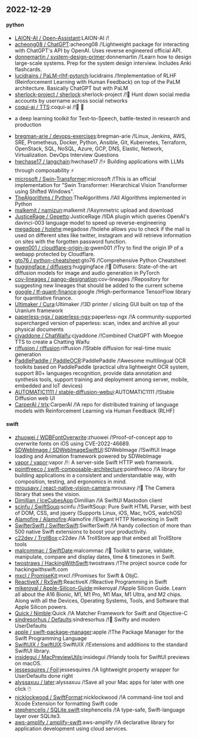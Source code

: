 ## 2022-12-29

#### python
* [LAION-AI / Open-Assistant](https://github.com/LAION-AI/Open-Assistant):LAION-AI /!
* [acheong08 / ChatGPT](https://github.com/acheong08/ChatGPT):acheong08 /!Lightweight package for interacting with ChatGPT's API by OpenAI. Uses reverse engineered official API.
* [donnemartin / system-design-primer](https://github.com/donnemartin/system-design-primer):donnemartin /!Learn how to design large-scale systems. Prep for the system design interview. Includes Anki flashcards.
* [lucidrains / PaLM-rlhf-pytorch](https://github.com/lucidrains/PaLM-rlhf-pytorch):lucidrains /!Implementation of RLHF (Reinforcement Learning with Human Feedback) on top of the PaLM architecture. Basically ChatGPT but with PaLM
* [sherlock-project / sherlock](https://github.com/sherlock-project/sherlock):sherlock-project /!🔎
Hunt down social media accounts by username across social networks
* [coqui-ai / TTS](https://github.com/coqui-ai/TTS):coqui-ai /!🐸
💬
- a deep learning toolkit for Text-to-Speech, battle-tested in research and production
* [bregman-arie / devops-exercises](https://github.com/bregman-arie/devops-exercises):bregman-arie /!Linux, Jenkins, AWS, SRE, Prometheus, Docker, Python, Ansible, Git, Kubernetes, Terraform, OpenStack, SQL, NoSQL, Azure, GCP, DNS, Elastic, Network, Virtualization. DevOps Interview Questions
* [hwchase17 / langchain](https://github.com/hwchase17/langchain):hwchase17 /!⚡
Building applications with LLMs through composability
⚡
* [microsoft / Swin-Transformer](https://github.com/microsoft/Swin-Transformer):microsoft /!This is an official implementation for "Swin Transformer: Hierarchical Vision Transformer using Shifted Windows".
* [TheAlgorithms / Python](https://github.com/TheAlgorithms/Python):TheAlgorithms /!All Algorithms implemented in Python
* [malkemit / namizun](https://github.com/malkemit/namizun):malkemit /!Asymmetric upload and download
* [JusticeRage / Gepetto](https://github.com/JusticeRage/Gepetto):JusticeRage /!IDA plugin which queries OpenAI's davinci-003 language model to speed up reverse-engineering
* [megadose / holehe](https://github.com/megadose/holehe):megadose /!holehe allows you to check if the mail is used on different sites like twitter, instagram and will retrieve information on sites with the forgotten password function.
* [gwen001 / cloudflare-origin-ip](https://github.com/gwen001/cloudflare-origin-ip):gwen001 /!Try to find the origin IP of a webapp protected by Cloudflare.
* [gto76 / python-cheatsheet](https://github.com/gto76/python-cheatsheet):gto76 /!Comprehensive Python Cheatsheet
* [huggingface / diffusers](https://github.com/huggingface/diffusers):huggingface /!🤗
Diffusers: State-of-the-art diffusion models for image and audio generation in PyTorch
* [cov-lineages / pango-designation](https://github.com/cov-lineages/pango-designation):cov-lineages /!Repository for suggesting new lineages that should be added to the current scheme
* [google / tf-quant-finance](https://github.com/google/tf-quant-finance):google /!High-performance TensorFlow library for quantitative finance.
* [Ultimaker / Cura](https://github.com/Ultimaker/Cura):Ultimaker /!3D printer / slicing GUI built on top of the Uranium framework
* [paperless-ngx / paperless-ngx](https://github.com/paperless-ngx/paperless-ngx):paperless-ngx /!A community-supported supercharged version of paperless: scan, index and archive all your physical documents
* [cjyaddone / ChatWaifu](https://github.com/cjyaddone/ChatWaifu):cjyaddone /!Combined ChatGPT with Moegoe TTS to create a Chatting Waifu
* [riffusion / riffusion](https://github.com/riffusion/riffusion):riffusion /!Stable diffusion for real-time music generation
* [PaddlePaddle / PaddleOCR](https://github.com/PaddlePaddle/PaddleOCR):PaddlePaddle /!Awesome multilingual OCR toolkits based on PaddlePaddle (practical ultra lightweight OCR system, support 80+ languages recognition, provide data annotation and synthesis tools, support training and deployment among server, mobile, embedded and IoT devices)
* [AUTOMATIC1111 / stable-diffusion-webui](https://github.com/AUTOMATIC1111/stable-diffusion-webui):AUTOMATIC1111 /!Stable Diffusion web UI
* [CarperAI / trlx](https://github.com/CarperAI/trlx):CarperAI /!A repo for distributed training of language models with Reinforcement Learning via Human Feedback (RLHF)

#### swift
* [zhuowei / WDBFontOverwrite](https://github.com/zhuowei/WDBFontOverwrite):zhuowei /!Proof-of-concept app to overwrite fonts on iOS using CVE-2022-46689.
* [SDWebImage / SDWebImageSwiftUI](https://github.com/SDWebImage/SDWebImageSwiftUI):SDWebImage /!SwiftUI Image loading and Animation framework powered by SDWebImage
* [vapor / vapor](https://github.com/vapor/vapor):vapor /!💧
A server-side Swift HTTP web framework.
* [pointfreeco / swift-composable-architecture](https://github.com/pointfreeco/swift-composable-architecture):pointfreeco /!A library for building applications in a consistent and understandable way, with composition, testing, and ergonomics in mind.
* [mrousavy / react-native-vision-camera](https://github.com/mrousavy/react-native-vision-camera):mrousavy /!📸
The Camera library that sees the vision.
* [Dimillian / IceCubesApp](https://github.com/Dimillian/IceCubesApp):Dimillian /!A SwiftUI Mastodon client
* [scinfu / SwiftSoup](https://github.com/scinfu/SwiftSoup):scinfu /!SwiftSoup: Pure Swift HTML Parser, with best of DOM, CSS, and jquery (Supports Linux, iOS, Mac, tvOS, watchOS)
* [Alamofire / Alamofire](https://github.com/Alamofire/Alamofire):Alamofire /!Elegant HTTP Networking in Swift
* [SwifterSwift / SwifterSwift](https://github.com/SwifterSwift/SwifterSwift):SwifterSwift /!A handy collection of more than 500 native Swift extensions to boost your productivity.
* [c22dev / TrollBox](https://github.com/c22dev/TrollBox):c22dev /!A TrollStore app that embed all TrollStore tools
* [malcommac / SwiftDate](https://github.com/malcommac/SwiftDate):malcommac /!🐔
Toolkit to parse, validate, manipulate, compare and display dates, time & timezones in Swift.
* [twostraws / HackingWithSwift](https://github.com/twostraws/HackingWithSwift):twostraws /!The project source code for hackingwithswift.com
* [mxcl / PromiseKit](https://github.com/mxcl/PromiseKit):mxcl /!Promises for Swift & ObjC.
* [ReactiveX / RxSwift](https://github.com/ReactiveX/RxSwift):ReactiveX /!Reactive Programming in Swift
* [mikeroyal / Apple-Silicon-Guide](https://github.com/mikeroyal/Apple-Silicon-Guide):mikeroyal /!Apple Silicon Guide. Learn all about the A16 Bionic, M1, M1 Pro, M1 Max, M1 Ultra, and M2 chips. Along with all the Devices, Operating Systems, Tools, and Software that Apple Silicon powers.
* [Quick / Nimble](https://github.com/Quick/Nimble):Quick /!A Matcher Framework for Swift and Objective-C
* [sindresorhus / Defaults](https://github.com/sindresorhus/Defaults):sindresorhus /!💾
Swifty and modern UserDefaults
* [apple / swift-package-manager](https://github.com/apple/swift-package-manager):apple /!The Package Manager for the Swift Programming Language
* [SwiftUIX / SwiftUIX](https://github.com/SwiftUIX/SwiftUIX):SwiftUIX /!Extensions and additions to the standard SwiftUI library.
* [insidegui / MacPreviewUtils](https://github.com/insidegui/MacPreviewUtils):insidegui /!Handy tools for SwiftUI previews on macOS.
* [jessesquires / Foil](https://github.com/jessesquires/Foil):jessesquires /!A lightweight property wrapper for UserDefaults done right
* [alyssaxuu / later](https://github.com/alyssaxuu/later):alyssaxuu /!Save all your Mac apps for later with one click
🖱️
* [nicklockwood / SwiftFormat](https://github.com/nicklockwood/SwiftFormat):nicklockwood /!A command-line tool and Xcode Extension for formatting Swift code
* [stephencelis / SQLite.swift](https://github.com/stephencelis/SQLite.swift):stephencelis /!A type-safe, Swift-language layer over SQLite3.
* [aws-amplify / amplify-swift](https://github.com/aws-amplify/amplify-swift):aws-amplify /!A declarative library for application development using cloud services.
